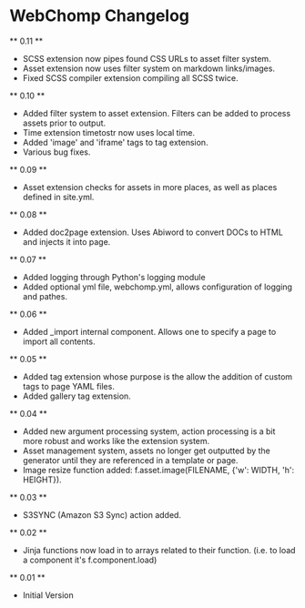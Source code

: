 WebChomp Changelog
===================
** 0.11 **
- SCSS extension now pipes found CSS URLs to asset filter system.
- Asset extension now uses filter system on markdown links/images.
- Fixed SCSS compiler extension compiling all SCSS twice.

** 0.10 **
- Added filter system to asset extension. Filters can be added to process assets prior to output.
- Time extension timetostr now uses local time.
- Added 'image' and 'iframe' tags to tag extension.
- Various bug fixes.

** 0.09 **
- Asset extension checks for assets in more places, as well as places defined in site.yml.

** 0.08 **
- Added doc2page extension. Uses Abiword to convert DOCs to HTML and injects it into page.

** 0.07 **
- Added logging through Python's logging module
- Added optional yml file, webchomp.yml, allows configuration of logging and pathes.

** 0.06 **
- Added _import internal component. Allows one to specify a page to import all contents.

** 0.05 **
- Added tag extension whose purpose is the allow the addition of custom tags to page YAML files.
- Added gallery tag extension.

** 0.04 **
- Added new argument processing system, action processing is a bit more robust and works like the extension system.
- Asset management system, assets no longer get outputted by the generator until they are referenced in a template or page.
- Image resize function added: f.asset.image(FILENAME, {'w': WIDTH, 'h': HEIGHT}).

** 0.03 **
- S3SYNC (Amazon S3 Sync) action added.

** 0.02 **
- Jinja functions now load in to arrays related to their function. (i.e. to load a component it's f.component.load)

** 0.01 **
- Initial Version